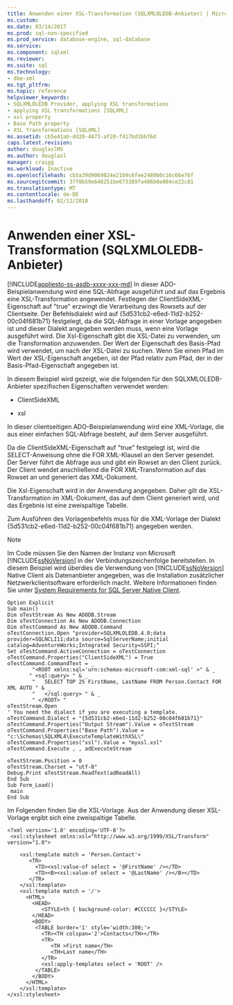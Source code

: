 ```yaml
---
title: Anwenden einer XSL-Transformation (SQLXMLOLEDB-Anbieter) | Microsoft Docs
ms.custom: 
ms.date: 03/14/2017
ms.prod: sql-non-specified
ms.prod_service: database-engine, sql-database
ms.service: 
ms.component: sqlxml
ms.reviewer: 
ms.suite: sql
ms.technology:
- dbe-xml
ms.tgt_pltfrm: 
ms.topic: reference
helpviewer_keywords:
- SQLXMLOLEDB Provider, applying XSL transformations
- applying XSL transformations [SQLXML]
- xsl property
- Base Path property
- XSL Transformations [SQLXML]
ms.assetid: cb5e41ab-dd20-4873-af20-f417bd1bbf6d
caps.latest.revision: 
author: douglaslMS
ms.author: douglasl
manager: craigg
ms.workload: Inactive
ms.openlocfilehash: cb5a39d9069824e21b9c6fee2489b0c16c66e76f
ms.sourcegitcommit: 37f0b59e648251be673389fa486b0a984ce22c81
ms.translationtype: MT
ms.contentlocale: de-DE
ms.lasthandoff: 02/12/2018
---
```

# <a name="applying-an-xsl-transformation-sqlxmloledb-provider"></a>Anwenden einer XSL-Transformation (SQLXMLOLEDB-Anbieter)
[!INCLUDE[appliesto-ss-asdb-xxxx-xxx-md](../../../includes/appliesto-ss-asdb-xxxx-xxx-md.md)]
In dieser ADO-Beispielanwendung wird eine SQL-Abfrage ausgeführt und auf das Ergebnis eine XSL-Transformation angewendet. Festlegen der ClientSideXML-Eigenschaft auf "true" erzwingt die Verarbeitung des Rowsets auf der Clientseite. Der Befehlsdialekt wird auf {5d531cb2-e6ed-11d2-b252-00c04f681b71} festgelegt, da die SQL-Abfrage in einer Vorlage angegeben ist und dieser Dialekt angegeben werden muss, wenn eine Vorlage ausgeführt wird. Die Xsl-Eigenschaft gibt die XSL-Datei zu verwenden, um die Transformation anzuwenden. Der Wert der Eigenschaft des Basis-Pfad wird verwendet, um nach der XSL-Datei zu suchen. Wenn Sie einen Pfad im Wert der XSL-Eigenschaft angeben, ist der Pfad relativ zum Pfad, der in der Basis-Pfad-Eigenschaft angegeben ist.  
  
 In diesem Beispiel wird gezeigt, wie die folgenden für den SQLXMLOLEDB-Anbieter spezifischen Eigenschaften verwendet werden:  
  
-   ClientSideXML  
  
-   xsl  
  
 In dieser clientseitigen ADO-Beispielanwendung wird eine XML-Vorlage, die aus einer einfachen SQL-Abfrage besteht, auf dem Server ausgeführt.  
  
 Da die ClientSideXML-Eigenschaft auf "true" festgelegt ist, wird die SELECT-Anweisung ohne die FOR XML-Klausel an den Server gesendet. Der Server führt die Abfrage aus und gibt ein Rowset an den Client zurück. Der Client wendet anschließend die FOR XML-Transformation auf das Rowset an und generiert das XML-Dokument.  
  
 Die Xsl-Eigenschaft wird in der Anwendung angegeben. Daher gilt die XSL-Transformation im XML-Dokument, das auf dem Client generiert wird, und das Ergebnis ist eine zweispaltige Tabelle.  
  
 Zum Ausführen des Vorlagenbefehls muss für die XML-Vorlage der Dialekt {5d531cb2-e6ed-11d2-b252-00c04f681b71} angegeben werden.  
  
> [!NOTE]  
>  Im Code müssen Sie den Namen der Instanz von Microsoft [!INCLUDE[ssNoVersion](../../../includes/ssnoversion-md.md)] in der Verbindungszeichenfolge bereitstellen. In diesem Beispiel wird überdies die Verwendung von [!INCLUDE[ssNoVersion](../../../includes/ssnoversion-md.md)] Native Client als Datenanbieter angegeben, was die Installation zusätzlicher Netzwerkclientsoftware erforderlich macht. Weitere Informationen finden Sie unter [System Requirements for SQL Server Native Client](../../../relational-databases/native-client/system-requirements-for-sql-server-native-client.md).  
  
```  
Option Explicit  
Sub main()  
Dim oTestStream As New ADODB.Stream  
Dim oTestConnection As New ADODB.Connection  
Dim oTestCommand As New ADODB.Command  
oTestConnection.Open "provider=SQLXMLOLEDB.4.0;data provider=SQLNCLI11;data source=SqlServerName;initial catalog=AdventureWorks;Integrated Security=SSPI;"  
Set oTestCommand.ActiveConnection = oTestConnection  
oTestCommand.Properties("ClientSideXML") = True  
oTestCommand.CommandText = _  
        "<ROOT xmlns:sql='urn:schemas-microsoft-com:xml-sql' >" & _  
       " <sql:query> " & _  
        "   SELECT TOP 25 FirstName, LastName FROM Person.Contact FOR XML AUTO " & _  
        "   </sql:query> " & _  
        " </ROOT> "  
oTestStream.Open  
' You need the dialect if you are executing a template.  
oTestCommand.Dialect = "{5d531cb2-e6ed-11d2-b252-00c04f681b71}"  
oTestCommand.Properties("Output Stream").Value = oTestStream  
oTestCommand.Properties("Base Path").Value = "c:\Schemas\SQLXML4\ExecuteTemplateWithXSL\"  
oTestCommand.Properties("xsl").Value = "myxsl.xsl"  
oTestCommand.Execute , , adExecuteStream  
  
oTestStream.Position = 0  
oTestStream.Charset = "utf-8"  
Debug.Print oTestStream.ReadText(adReadAll)  
End Sub  
Sub Form_Load()  
 main  
End Sub  
```  
  
 Im Folgenden finden Sie die XSL-Vorlage. Aus der Anwendung dieser XSL-Vorlage ergibt sich eine zweispaltige Tabelle.  
  
```  
<?xml version='1.0' encoding='UTF-8'?>            
 <xsl:stylesheet xmlns:xsl="http://www.w3.org/1999/XSL/Transform" version="1.0">   
  
    <xsl:template match = 'Person.Contact'>  
       <TR>  
         <TD><xsl:value-of select = '@FirstName' /></TD>  
         <TD><B><xsl:value-of select = '@LastName' /></B></TD>  
       </TR>  
    </xsl:template>  
    <xsl:template match = '/'>  
      <HTML>  
        <HEAD>  
           <STYLE>th { background-color: #CCCCCC }</STYLE>  
        </HEAD>  
        <BODY>  
         <TABLE border='1' style='width:300;'>  
           <TR><TH colspan='2'>Contacts</TH></TR>  
           <TR>  
              <TH >First name</TH>  
              <TH>Last name</TH>  
           </TR>  
           <xsl:apply-templates select = 'ROOT' />  
         </TABLE>  
        </BODY>  
      </HTML>  
    </xsl:template>  
</xsl:stylesheet>  
```  
  
  
